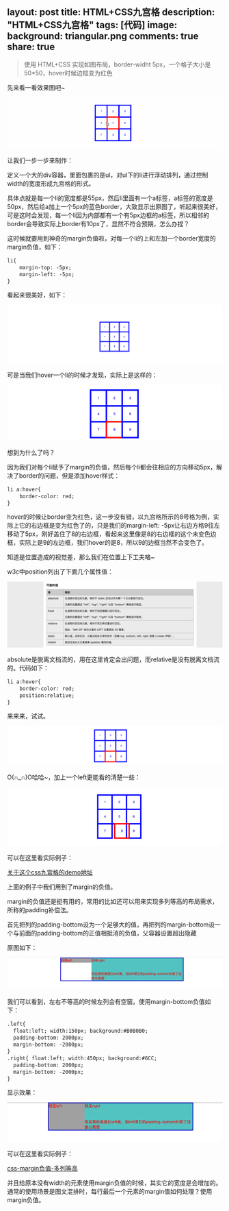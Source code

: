 layout: post
title: HTML+CSS九宫格
description: "HTML+CSS九宫格"
tags: [代码]
image:
background: triangular.png
comments: true
share: true
---

>使用 HTML+CSS 实现如图布局，border-widht 5px，一个格子大小是 50*50，hover时候边框变为红色

先来看一看效果图吧~

![img](./images/article/2016-3-8/8.gif)

让我们一步一步来制作：

定义一个大的div容器，里面包裹的是ul，对ul下的li进行浮动排列，通过控制width的宽度形成九宫格的形式。

具体点就是每一个li的宽度都是55px，然后li里面有一个a标签，a标签的宽度是50px，然后给a加上一个5px的蓝色border，大致显示出原图了，听起来很美好，可是这时会发现，每一个li因为内部都有一个有5px边框的a标签，所以相邻的border会导致实际上border有10px了，显然不符合预期，怎么办捏？

这时候就要用到神奇的margin负值啦，对每一个li的上和左加一个border宽度的margin负值，如下：

	li{
		margin-top: -5px;
		margin-left: -5px;
	}

看起来很美好，如下：

![img](./images/article/2016-3-8/1.png)

可是当我们hover一个li的时候才发现，实际上是这样的：

![img](./images/article/2016-3-8/2.png)

想到为什么了吗？

因为我们对每个li赋予了margin的负值，然后每个li都会往相应的方向移动5px，解决了border的问题，但是添加hover样式：

	li a:hover{
		border-color: red;
	}

hover的时候让border变为红色，这一步没有错，以九宫格所示的8号格为例，实际上它的右边框是变为红色了的，只是我们的margin-left: -5px让右边方格9往左移动了5px，刚好盖住了8的右边框，看起来这里像是8的右边框的这个未变色边框，实际上是9的左边框，我们hover的是8，所以9的边框当然不会变色了。

知道是位置造成的视觉差，那么我们在位置上下工夫咯~

w3c中position列出了下面几个属性值：

![img](./images/article/2016-3-8/3.png)

absolute是脱离文档流的，用在这里肯定会出问题，而relative是没有脱离文档流的。代码如下：

	li a:hover{
        border-color: red;
        position:relative;
    }

来来来，试试。

![img](./images/article/2016-3-8/4.png)

O(∩_∩)O哈哈~，加上一个left更能看的清楚一些：

![img](./images/article/2016-3-8/5.png)

可以在这里看实际例子：

[关于这个css九宫格的demo地址](http://codepen.io/puronglong/pen/eZZgVN?editors=1100)

上面的例子中我们用到了margin的负值。

margin的负值还是挺有用的，常用的比如还可以用来实现多列等高的布局需求，所称的padding补偿法。

首先把列的padding-bottom设为一个足够大的值，再把列的margin-bottom设一个与前面的padding-bottom的正值相抵消的负值，父容器设置超出隐藏

原图如下：

![img](./images/article/2016-3-8/6.png)

我们可以看到，左右不等高的时候左列会有空窗。使用margin-bottom负值如下：

	.left{
	  float:left; width:150px; background:#B0B0B0;
	  padding-bottom: 2000px;
	  margin-bottom: -2000px;
	}
	.right{ float:left; width:450px; background:#6CC;
	  padding-bottom: 2000px;
	  margin-bottom: -2000px;
	}

显示效果：

![img](./images/article/2016-3-8/7.png)

可以在这里看实际例子：

[css-margin负值-多列等高](http://codepen.io/puronglong/pen/MyyJad?editors=1100)

并且给原本没有width的元素使用margin负值的时候，其实它的宽度是会增加的。通常的使用场景是图文混排时，每行最后一个元素的margin值如何处理？使用margin负值。